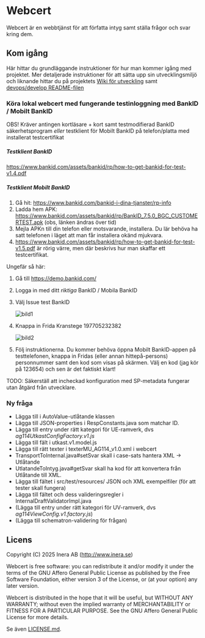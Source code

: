 # Webcert
Webcert är en webbtjänst för att författa intyg samt ställa frågor och svar kring dem.

## Kom igång
Här hittar du grundläggande instruktioner för hur man kommer igång med projektet. Mer detaljerade instruktioner för att sätta upp sin utvecklingsmiljö och liknande hittar du på projektets [Wiki för utveckling](https://github.com/sklintyg/common/wiki) samt [devops/develop README-filen](https://github.com/sklintyg/devops/tree/release/2021-1/develop/README.md)

### Köra lokal webcert med fungerande testinloggning med BankID / Mobilt BankID
OBS! Kräver antingen kortläsare + kort samt testmodifierad BankID säkerhetsprogram _eller_ testklient för Mobilt BankID på telefon/platta med installerat testcertifikat

##### Testklient BankID
https://www.bankid.com/assets/bankid/rp/how-to-get-bankid-for-test-v1.4.pdf

##### Testklient Mobilt BankID
1. Gå hit: https://www.bankid.com/bankid-i-dina-tjanster/rp-info
2. Ladda hem APK: https://www.bankid.com/assets/bankid/rp/BankID_7.5.0_BGC_CUSTOMERTEST.apk (obs, länken ändras över tid)
3. Mejla APKn till din telefon eller motsvarande, installera. Du lär behöva ha satt telefonen i läget att man får installera okänd mjukvara.
4. https://www.bankid.com/assets/bankid/rp/how-to-get-bankid-for-test-v1.5.pdf är rörig värre, men där beskrivs hur man skaffar ett testcertifikat.

Ungefär så här:

1. Gå till https://demo.bankid.com/
2. Logga in med ditt _riktiga_ BankID / Mobila BankID
3. Välj Issue test BankID

    ![bild1](docs/images/bankid1.png)

4. Knappa in Frida Kranstege 197705232382

    ![bild2](docs/images/bankid2.png)

5. Följ instruktionerna. Du kommer behöva öppna Mobilt BankID-appen på testtelefonen, knappa in Fridas (eller annan hittepå-persons) personnummer samt den kod som visas på skärmen. Välj en kod (jag kör på 123654) och sen är det faktiskt klart!

TODO: Säkerställ att incheckad konfiguration med SP-metadata fungerar utan åtgärd från utvecklare.

### Ny fråga

- Lägga till i AutoValue-utlåtande klassen
- Lägga till JSON-properties i RespConstants.java som matchar ID.
- Lägga till entry under rätt kategori för UE-ramverk, dvs _ag114UtkastConfigFactory.v1.js_
- Lägga till fält i utkast.v1.model.js
- Lägga till rätt texter i texterMU_AG114_v1.0.xml i webcert
- TransportToInternal.java#setSvar skall i case-sats hantera XML -> Utlåtande
- UtlatandeToIntyg.java#getSvar skall ha kod för att konvertera från Utlåtande till XML.
- Lägga till fältet i src/test/resources/ JSON och XML exempelfiler (för att tester skall fungera)
- Lägga till fältet och dess valideringsregler i InternalDraftValidatorImpl.java
- (Lägga till entry under rätt kategori för UV-ramverk, dvs _ag114ViewConfig.v1.factory.js_)
- (Lägga till schematron-validering för frågan)

## Licens
Copyright (C) 2025 Inera AB (http://www.inera.se)

Webcert is free software: you can redistribute it and/or modify it under the terms of the GNU Affero General Public License as published by the Free Software Foundation, either version 3 of the License, or (at your option) any later version.

Webcert is distributed in the hope that it will be useful, but WITHOUT ANY WARRANTY; without even the implied warranty of MERCHANTABILITY or FITNESS FOR A PARTICULAR PURPOSE.  See the GNU Affero General Public License for more details.

Se även [LICENSE.md](LICENSE.md).

